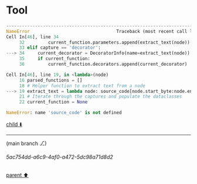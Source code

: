 # Tool

```python
---------------------------------------------------------------------------
NameError                                 Traceback (most recent call last)
Cell In[46], line 34
     32         current_function.parameters.append(extract_text(node))
     33 elif capture == 'decorator':
---> 34     current_decorator = DecoratorInfo(name=extract_text(node))
     35     if current_function:
     36         current_function.decorators.append(current_decorator)

Cell In[46], line 19, in <lambda>(node)
     16 parsed_functions = []
     18 # Helper function to extract text from a node
---> 19 extract_text = lambda node: source_code[node.start_byte:node.end_byte].decode()
     21 # Iterate through the captures and populate the dataclasses
     22 current_function = None

NameError: name 'source_code' is not defined

```

[child ⬇️](#5ac754dd-a6c9-4af0-a472-5dc98a71d8d2)

---

(main branch ⎇)
###### 5ac754dd-a6c9-4af0-a472-5dc98a71d8d2
[parent ⬆️](#38ae3dbe-3b28-4cc0-bba8-98b882a2445d)
